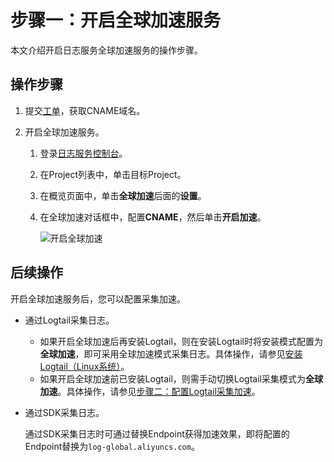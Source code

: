 # 步骤一：开启全球加速服务

本文介绍开启日志服务全球加速服务的操作步骤。

## 操作步骤

1.  提交[工单](https://selfservice.console.aliyun.com/ticket/category/sls/today)，获取CNAME域名。

2.  开启全球加速服务。

    1.  登录[日志服务控制台](https://sls.console.aliyun.com)。

    2.  在Project列表中，单击目标Project。

    3.  在概览页面中，单击**全球加速**后面的**设置**。

    4.  在全球加速对话框中，配置**CNAME**，然后单击**开启加速**。

        ![开启全球加速](https://static-aliyun-doc.oss-accelerate.aliyuncs.com/assets/img/zh-CN/6920559951/p8065.png)


## 后续操作

开启全球加速服务后，您可以配置采集加速。

-   通过Logtail采集日志。
    -   如果开启全球加速后再安装Logtail，则在安装Logtail时将安装模式配置为**全球加速**，即可采用全球加速模式采集日志。具体操作，请参见[安装Logtail（Linux系统）](/cn.zh-CN/数据采集/Logtail采集/安装/安装Logtail（Linux系统）.md)。
    -   如果开启全球加速前已安装Logtail，则需手动切换Logtail采集模式为**全球加速**。具体操作，请参见[步骤二：配置Logtail采集加速](/cn.zh-CN/数据采集/采集加速/配置Logtail采集加速.md)。
-   通过SDK采集日志。

    通过SDK采集日志时可通过替换Endpoint获得加速效果，即将配置的Endpoint替换为`log-global.aliyuncs.com`。


